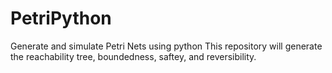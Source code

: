 # PetriPython
Generate and simulate Petri Nets using python
This repository will generate the reachability tree, boundedness, saftey, and reversibility.

